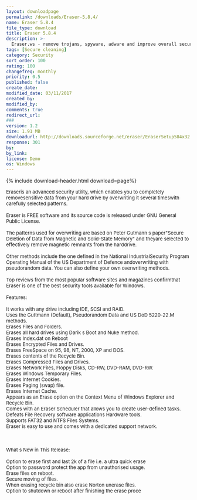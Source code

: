 ```yaml
---
layout: downloadpage
permalink: /downloads/Eraser-5,8,4/
name: Eraser 5.8.4
file_type: download
title: Eraser 5.8.4
description: >-
  Eraser.ws - remove trojans, spyware, adware and improve overall security
tags: [Secure cleaning]
category: Security
sort_order: 100
rating: 100
changefreq: monthly
priority: 0.5
published: false
create_date:
modified_date: 03/11/2017
created_by:
modified_by:
comments: true
redirect_url:
###
version: 1.2
size: 1.91 MB
downloadurl: http://downloads.sourceforge.net/eraser/EraserSetup584x32.exe
response: 301
by:
by_link:
license: Demo
os: Windows
---
```


{% include download-header.html download=page%}

<p style="fix-download-text !important">
<p><font size="2">Eraseris an advanced security utility, which enables you to completely removesensitive data from your hard drive by overwriting it several timeswith carefully selected patterns. <br />
<br />
Eraser is FREE software and its source code is released under GNU General Public License. <br />
<br />
The patterns used for overwriting are based on Peter Gutmann s paper"Secure Deletion of Data from Magnetic and Solid-State Memory" and theyare selected to effectively remove magnetic remnants from the harddrive. <br />
<br />
Other methods include the one defined in the National IndustrialSecurity Program Operating Manual of the US Department of Defence andoverwriting with pseudorandom data. You can also define your own overwriting methods. <br />
<br />
Top reviews from the most popular software sites and magazines confirmthat Eraser is one of the best security tools available for Windows. <br />
<br />
Features: <br />
<br />
It works with any drive including IDE, SCSI and RAID. <br />
Uses the Guttmann (Default), Pseudorandom Data and US DoD 5220-22.M methods. <br />
Erases Files and Folders. <br />
Erases all hard drives using Darik s Boot and Nuke method. <br />
Erases Index.dat on Reboot <br />
Erases Encrypted Files and Drives. <br />
Erases FreeSpace on 95, 98, NT, 2000, XP and DOS. <br />
Erases contents of the Recycle Bin. <br />
Erases Compressed Files and Drives. <br />
Erases Network Files, Floppy Disks, CD-RW, DVD-RAM, DVD-RW. <br />
Erases Windows Temporary Files. <br />
Erases Internet Cookies. <br />
Erases Paging (swap) file. <br />
Erases Internet Cache. <br />
Appears as an Erase option on the Context Menu of Windows Explorer and Recycle Bin. <br />
Comes with an Eraser Scheduler that allows you to create user-defined tasks. <br />
Defeats File Recovery software applications Hardware tools. <br />
Supports FAT32 and NTFS Files Systems. <br />
Eraser is easy to use and comes with a dedicated support network. <br />
<br />
<br />
<br />
What s New in This Release: <br />
<br />
Option to erase first and last 2k of a file i.e. a ultra quick erase <br />
Option to password protect the app from unauthorised usage. <br />
Erase files on reboot. <br />
Secure moving of files. <br />
When erasing recycle bin also erase Norton unerase files. <br />
Option to shutdown or reboot after finishing the erase proce</font></p></p>
